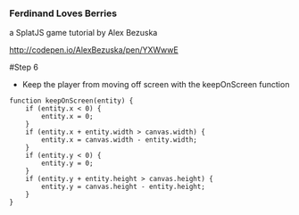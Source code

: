 ### Ferdinand Loves Berries
a SplatJS game tutorial by Alex Bezuska

http://codepen.io/AlexBezuska/pen/YXWwwE

#Step 6
- Keep the player from moving off screen with the keepOnScreen function

```
function keepOnScreen(entity) {
	if (entity.x < 0) {
		entity.x = 0;
	}
	if (entity.x + entity.width > canvas.width) {
		entity.x = canvas.width - entity.width;
	}
	if (entity.y < 0) {
		entity.y = 0;
	}
	if (entity.y + entity.height > canvas.height) {
		entity.y = canvas.height - entity.height;
	}
}
```
